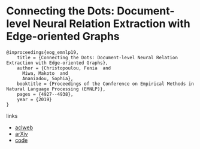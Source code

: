 # Connecting the Dots: Document-level Neural Relation Extraction with Edge-oriented Graphs

```
@inproceedings{eog_emnlp19,
    title = {Connecting the Dots: Document-level Neural Relation Extraction with Edge-oriented Graphs},
    author = {Christopoulou, Fenia  and
      Miwa, Makoto  and
      Ananiadou, Sophia},
    booktitle = {Proceedings of the Conference on Empirical Methods in Natural Language Processing (EMNLP)},
    pages = {4927--4938},
    year = {2019}
}
```

links
- [aclweb](https://www.aclweb.org/anthology/D19-1498/)
- [arXiv](https://arxiv.org/abs/1909.00228)
- [code](https://github.com/fenchri/edge-oriented-graph)
